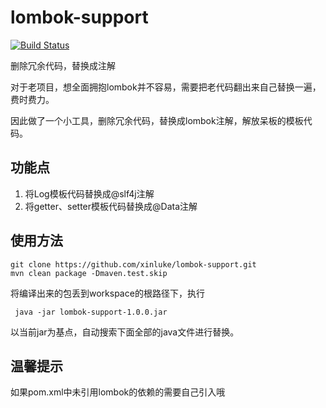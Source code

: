 # lombok-support
[![Build Status](https://travis-ci.org/xinluke/lombok-support.svg?branch=master)](https://travis-ci.org/xinluke/lombok-support)

删除冗余代码，替换成注解

对于老项目，想全面拥抱lombok并不容易，需要把老代码翻出来自己替换一遍，费时费力。

因此做了一个小工具，删除冗余代码，替换成lombok注解，解放呆板的模板代码。
## 功能点
1. 将Log模板代码替换成@slf4j注解
2. 将getter、setter模板代码替换成@Data注解

## 使用方法
```
git clone https://github.com/xinluke/lombok-support.git
mvn clean package -Dmaven.test.skip
```
将编译出来的包丢到workspace的根路径下，执行

```
 java -jar lombok-support-1.0.0.jar
```
以当前jar为基点，自动搜索下面全部的java文件进行替换。
## 温馨提示
如果pom.xml中未引用lombok的依赖的需要自己引入哦
